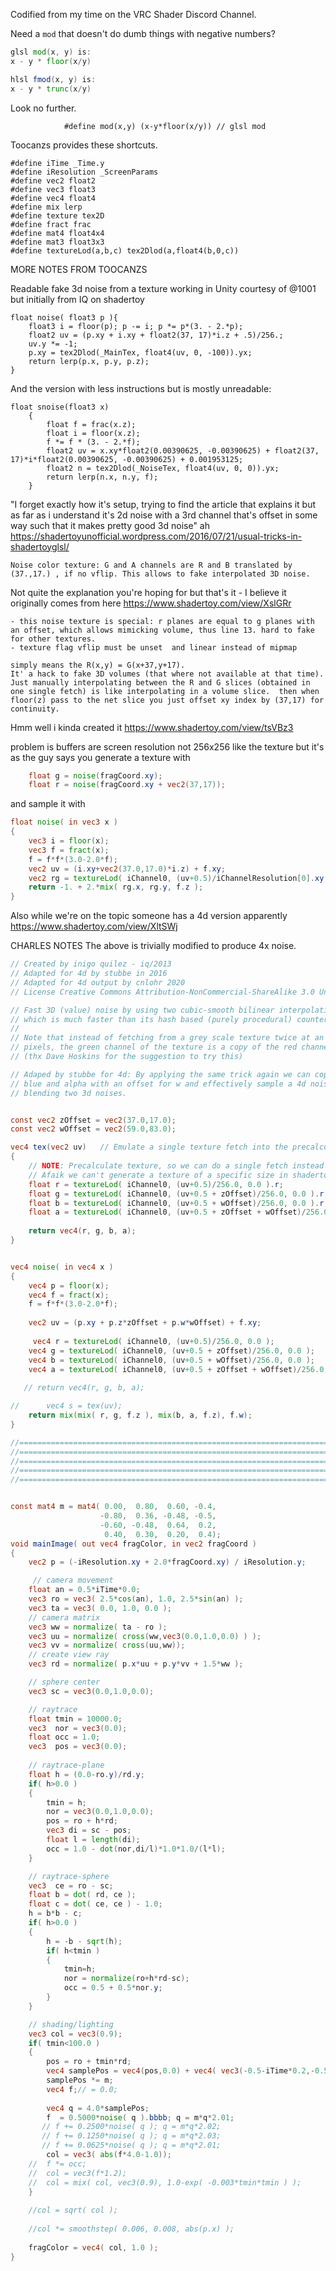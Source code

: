 Codified from my time on the VRC Shader Discord Channel.

Need a `mod` that doesn't do dumb things with negative numbers? 
```glsl
glsl mod(x, y) is:
x - y * floor(x/y)

hlsl fmod(x, y) is:
x - y * trunc(x/y)
```
Look no further.
```hlsl
            #define mod(x,y) (x-y*floor(x/y)) // glsl mod
```

Toocanzs provides these shortcuts.
```hlsl
#define iTime _Time.y
#define iResolution _ScreenParams
#define vec2 float2
#define vec3 float3
#define vec4 float4
#define mix lerp
#define texture tex2D
#define fract frac
#define mat4 float4x4
#define mat3 float3x3
#define textureLod(a,b,c) tex2Dlod(a,float4(b,0,c))
```



MORE NOTES FROM TOOCANZS

Readable fake 3d noise from a texture working in Unity courtesy of @1001 but initially from IQ on shadertoy

```hlsl
float noise( float3 p ){
    float3 i = floor(p); p -= i; p *= p*(3. - 2.*p);
    float2 uv = (p.xy + i.xy + float2(37, 17)*i.z + .5)/256.;
    uv.y *= -1;
    p.xy = tex2Dlod(_MainTex, float4(uv, 0, -100)).yx;
    return lerp(p.x, p.y, p.z);
}
```


And the version with less instructions but is mostly unreadable:

```hlsl
float snoise(float3 x) 
    {
        float f = frac(x.z);
        float i = floor(x.z); 
        f *= f * (3. - 2.*f);
        float2 uv = x.xy*float2(0.00390625, -0.00390625) + float2(37, 17)*i*float2(0.00390625, -0.00390625) + 0.001953125;
        float2 n = tex2Dlod(_NoiseTex, float4(uv, 0, 0)).yx;
        return lerp(n.x, n.y, f);
    }
```

"I forget exactly how it's setup, trying to find the article that explains it but as far as i understand it's 2d noise with a 3rd channel that's offset in some way such that it makes pretty good 3d noise"
ah https://shadertoyunofficial.wordpress.com/2016/07/21/usual-tricks-in-shadertoyglsl/

`Noise color texture: G and A channels are R and B translated by (37.,17.) , if no vflip. This allows to fake interpolated 3D noise.`

Not quite the explanation you're hoping for but that's it - I believe it originally comes from here https://www.shadertoy.com/view/XslGRr
```
- this noise texture is special: r planes are equal to g planes with an offset, which allows mimicking volume, thus line 13. hard to fake for other textures.
- texture flag vflip must be unset  and linear instead of mipmap

simply means the R(x,y) = G(x+37,y+17).
It' a hack to fake 3D volumes (that where not available at that time).
Just manually interpolating between the R and G slices (obtained in one single fetch) is like interpolating in a volume slice.  then when floor(z) pass to the net slice you just offset xy index by (37,17) for continuity.
```

Hmm well i kinda created it https://www.shadertoy.com/view/tsVBz3

problem is buffers are screen resolution not 256x256 like the texture
but it's as the guy says you generate a texture with 

```glsl
    float g = noise(fragCoord.xy);
    float r = noise(fragCoord.xy + vec2(37,17));
```

and sample it with

```glsl
float noise( in vec3 x )
{
    vec3 i = floor(x);
    vec3 f = fract(x);
    f = f*f*(3.0-2.0*f);
    vec2 uv = (i.xy+vec2(37.0,17.0)*i.z) + f.xy;
    vec2 rg = textureLod( iChannel0, (uv+0.5)/iChannelResolution[0].xy, 0.0).yx;
    return -1. + 2.*mix( rg.x, rg.y, f.z );
}
```

Also while we're on the topic someone has a 4d version apparently https://www.shadertoy.com/view/XltSWj

CHARLES NOTES The above is trivially modified to produce 4x noise.

```glsl
// Created by inigo quilez - iq/2013
// Adapted for 4d by stubbe in 2016
// Adapted for 4d output by cnlohr 2020
// License Creative Commons Attribution-NonCommercial-ShareAlike 3.0 Unported License.

// Fast 3D (value) noise by using two cubic-smooth bilinear interpolations in a LUT, 
// which is much faster than its hash based (purely procedural) counterpart.
//
// Note that instead of fetching from a grey scale texture twice at an offset of (37,17)
// pixels, the green channel of the texture is a copy of the red channel offset that amount
// (thx Dave Hoskins for the suggestion to try this)

// Adaped by stubbe for 4d: By applying the same trick again we can copy red and green into 
// blue and alpha with an offset for w and effectively sample a 4d noise by sampling and
// blending two 3d noises.


const vec2 zOffset = vec2(37.0,17.0);
const vec2 wOffset = vec2(59.0,83.0);

vec4 tex(vec2 uv)	// Emulate a single texture fetch into the precalculated texture
{
    // NOTE: Precalculate texture, so we can do a single fetch instead of 4.
    // Afaik we can't generate a texture of a specific size in shadertoy at the momemt.
    float r = textureLod( iChannel0, (uv+0.5)/256.0, 0.0 ).r;
    float g = textureLod( iChannel0, (uv+0.5 + zOffset)/256.0, 0.0 ).r;
    float b = textureLod( iChannel0, (uv+0.5 + wOffset)/256.0, 0.0 ).r;
    float a = textureLod( iChannel0, (uv+0.5 + zOffset + wOffset)/256.0, 0.0 ).r;
    
    return vec4(r, g, b, a);
}


vec4 noise( in vec4 x )
{
    vec4 p = floor(x);
    vec4 f = fract(x);
	f = f*f*(3.0-2.0*f);
    
	vec2 uv = (p.xy + p.z*zOffset + p.w*wOffset) + f.xy;
  
     vec4 r = textureLod( iChannel0, (uv+0.5)/256.0, 0.0 );
    vec4 g = textureLod( iChannel0, (uv+0.5 + zOffset)/256.0, 0.0 );
    vec4 b = textureLod( iChannel0, (uv+0.5 + wOffset)/256.0, 0.0 );
    vec4 a = textureLod( iChannel0, (uv+0.5 + zOffset + wOffset)/256.0, 0.0 );
    
   // return vec4(r, g, b, a);

//   	vec4 s = tex(uv);
	return mix(mix( r, g, f.z ), mix(b, a, f.z), f.w);
}

//===============================================================================================
//===============================================================================================
//===============================================================================================
//===============================================================================================
//===============================================================================================


const mat4 m = mat4( 0.00,  0.80,  0.60, -0.4,
                    -0.80,  0.36, -0.48, -0.5,
                    -0.60, -0.48,  0.64,  0.2,
                     0.40,  0.30,  0.20,  0.4);
void mainImage( out vec4 fragColor, in vec2 fragCoord )
{
	vec2 p = (-iResolution.xy + 2.0*fragCoord.xy) / iResolution.y;

     // camera movement	
	float an = 0.5*iTime*0.0;
	vec3 ro = vec3( 2.5*cos(an), 1.0, 2.5*sin(an) );
    vec3 ta = vec3( 0.0, 1.0, 0.0 );
    // camera matrix
    vec3 ww = normalize( ta - ro );
    vec3 uu = normalize( cross(ww,vec3(0.0,1.0,0.0) ) );
    vec3 vv = normalize( cross(uu,ww));
	// create view ray
	vec3 rd = normalize( p.x*uu + p.y*vv + 1.5*ww );

    // sphere center	
	vec3 sc = vec3(0.0,1.0,0.0);

    // raytrace
	float tmin = 10000.0;
	vec3  nor = vec3(0.0);
	float occ = 1.0;
	vec3  pos = vec3(0.0);
	
	// raytrace-plane
	float h = (0.0-ro.y)/rd.y;
	if( h>0.0 ) 
	{ 
		tmin = h; 
		nor = vec3(0.0,1.0,0.0); 
		pos = ro + h*rd;
		vec3 di = sc - pos;
		float l = length(di);
		occ = 1.0 - dot(nor,di/l)*1.0*1.0/(l*l); 
	}

	// raytrace-sphere
	vec3  ce = ro - sc;
	float b = dot( rd, ce );
	float c = dot( ce, ce ) - 1.0;
	h = b*b - c;
	if( h>0.0 )
	{
		h = -b - sqrt(h);
		if( h<tmin ) 
		{ 
			tmin=h; 
			nor = normalize(ro+h*rd-sc); 
			occ = 0.5 + 0.5*nor.y;
		}
	}

    // shading/lighting	
	vec3 col = vec3(0.9);
	if( tmin<100.0 )
	{
	    pos = ro + tmin*rd;
        vec4 samplePos = vec4(pos,0.0) + vec4( vec3(-0.5-iTime*0.2,-0.5+iTime*0.4,-0.5-iTime*0.2), 0.5+iTime*0.8 );
        samplePos *= m;
	    vec4 f;// = 0.0;
		
		vec4 q = 4.0*samplePos;
        f  = 0.5000*noise( q ).bbbb; q = m*q*2.01;
       // f += 0.2500*noise( q ); q = m*q*2.02;
       // f += 0.1250*noise( q ); q = m*q*2.03;
       // f += 0.0625*noise( q ); q = m*q*2.01;
        col = vec3( abs(f*4.0-1.0));
	//	f *= occ;
	//	col = vec3(f*1.2);
	//	col = mix( col, vec3(0.9), 1.0-exp( -0.003*tmin*tmin ) );
	}
	
	//col = sqrt( col );
	
	//col *= smoothstep( 0.006, 0.008, abs(p.x) );
	
	fragColor = vec4( col, 1.0 );
}
```
